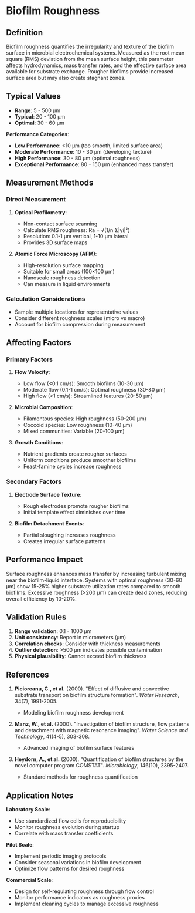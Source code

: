 <!--
Parameter ID: biofilm_roughness
Category: biological
Generated: 2025-01-16T10:28:00.000Z
-->

# Biofilm Roughness

## Definition

Biofilm roughness quantifies the irregularity and texture of the biofilm surface
in microbial electrochemical systems. Measured as the root mean square (RMS)
deviation from the mean surface height, this parameter affects hydrodynamics,
mass transfer rates, and the effective surface area available for substrate
exchange. Rougher biofilms provide increased surface area but may also create
stagnant zones.

## Typical Values

- **Range**: 5 - 500 μm
- **Typical**: 20 - 100 μm
- **Optimal**: 30 - 60 μm

**Performance Categories**:

- **Low Performance**: <10 μm (too smooth, limited surface area)
- **Moderate Performance**: 10 - 30 μm (developing texture)
- **High Performance**: 30 - 80 μm (optimal roughness)
- **Exceptional Performance**: 80 - 150 μm (enhanced mass transfer)

## Measurement Methods

### Direct Measurement

1. **Optical Profilometry**:

   - Non-contact surface scanning
   - Calculate RMS roughness: Ra = √(1/n Σ|yi|²)
   - Resolution: 0.1-1 μm vertical, 1-10 μm lateral
   - Provides 3D surface maps

2. **Atomic Force Microscopy (AFM)**:
   - High-resolution surface mapping
   - Suitable for small areas (100×100 μm)
   - Nanoscale roughness detection
   - Can measure in liquid environments

### Calculation Considerations

- Sample multiple locations for representative values
- Consider different roughness scales (micro vs macro)
- Account for biofilm compression during measurement

## Affecting Factors

### Primary Factors

1. **Flow Velocity**:

   - Low flow (<0.1 cm/s): Smooth biofilms (10-30 μm)
   - Moderate flow (0.1-1 cm/s): Optimal roughness (30-80 μm)
   - High flow (>1 cm/s): Streamlined features (20-50 μm)

2. **Microbial Composition**:

   - Filamentous species: High roughness (50-200 μm)
   - Coccoid species: Low roughness (10-40 μm)
   - Mixed communities: Variable (20-100 μm)

3. **Growth Conditions**:
   - Nutrient gradients create rougher surfaces
   - Uniform conditions produce smoother biofilms
   - Feast-famine cycles increase roughness

### Secondary Factors

1. **Electrode Surface Texture**:

   - Rough electrodes promote rougher biofilms
   - Initial template effect diminishes over time

2. **Biofilm Detachment Events**:
   - Partial sloughing increases roughness
   - Creates irregular surface patterns

## Performance Impact

Surface roughness enhances mass transfer by increasing turbulent mixing near the
biofilm-liquid interface. Systems with optimal roughness (30-60 μm) show 15-25%
higher substrate utilization rates compared to smooth biofilms. Excessive
roughness (>200 μm) can create dead zones, reducing overall efficiency by
10-20%.

## Validation Rules

1. **Range validation**: 0.1 - 1000 μm
2. **Unit consistency**: Report in micrometers (μm)
3. **Correlation checks**: Consider with thickness measurements
4. **Outlier detection**: >500 μm indicates possible contamination
5. **Physical plausibility**: Cannot exceed biofilm thickness

## References

1. **Picioreanu, C., et al.** (2000). "Effect of diffusive and convective
   substrate transport on biofilm structure formation". _Water Research_, 34(7),
   1991-2005.

   - Modeling biofilm roughness development

2. **Manz, W., et al.** (2000). "Investigation of biofilm structure, flow
   patterns and detachment with magnetic resonance imaging". _Water Science and
   Technology_, 41(4-5), 303-308.

   - Advanced imaging of biofilm surface features

3. **Heydorn, A., et al.** (2000). "Quantification of biofilm structures by the
   novel computer program COMSTAT". _Microbiology_, 146(10), 2395-2407.
   - Standard methods for roughness quantification

## Application Notes

**Laboratory Scale**:

- Use standardized flow cells for reproducibility
- Monitor roughness evolution during startup
- Correlate with mass transfer coefficients

**Pilot Scale**:

- Implement periodic imaging protocols
- Consider seasonal variations in biofilm development
- Optimize flow patterns for desired roughness

**Commercial Scale**:

- Design for self-regulating roughness through flow control
- Monitor performance indicators as roughness proxies
- Implement cleaning cycles to manage excessive roughness

